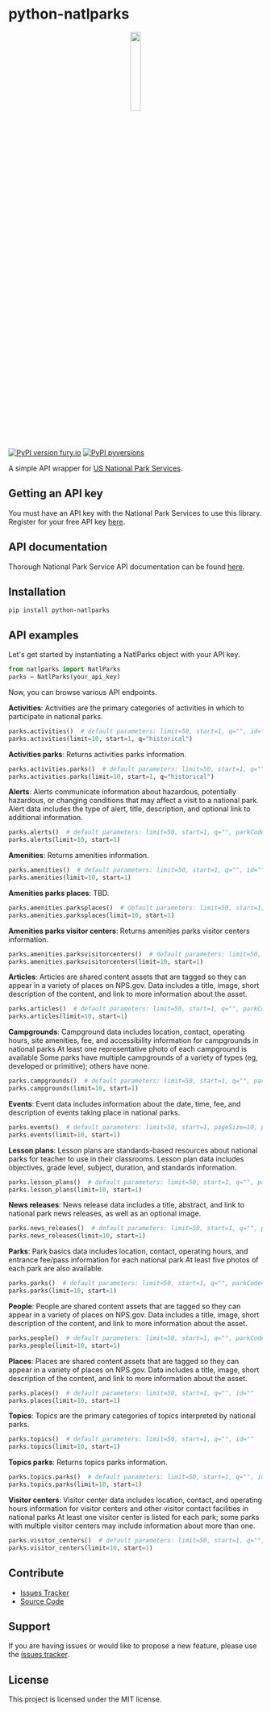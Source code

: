 # python-natlparks

<p align="center">
  <img src="https://www.nps.gov/articles/images/NPS-Transparent-Logo.png" width="20%"/>
</p>

<br>

[![PyPI version
fury.io](https://badge.fury.io/py/python-natlparks.svg)](https://pypi.python.org/pypi/python-natlparks)
[![PyPI
pyversions](https://img.shields.io/pypi/pyversions/python-natlparks.svg)](https://pypi.python.org/pypi/python-natlparks/)

A simple API wrapper for [US National Park
Services](https://www.nps.gov/index.htm).

## Getting an API key

You must have an API key with the National Park Services to use this
library. Register for your free API key
[here](https://www.nps.gov/subjects/developer/get-started.htm).

## API documentation

Thorough National Park Service API documentation can be found
[here](https://www.nps.gov/subjects/developer/api-documentation.htm#/).

## Installation

    pip install python-natlparks

## API examples

Let\'s get started by instantiating a NatlParks object with your API
key.

``` python
from natlparks import NatlParks
parks = NatlParks(your_api_key)
```

Now, you can browse various API endpoints.

**Activities**: Activities are the primary categories of activities in
which to participate in national parks.

``` python
parks.activities()  # default parameters: limit=50, start=1, q="", id=""
parks.activities(limit=10, start=1, q="historical")
```

**Activities parks**: Returns activities parks information.

``` python
parks.activities.parks()  # default parameters: limit=50, start=1, q="", id=""
parks.activities.parks(limit=10, start=1, q="historical")
```

**Alerts**: Alerts communicate information about hazardous, potentially
hazardous, or changing conditions that may affect a visit to a national
park. Alert data includes the type of alert, title, description, and
optional link to additional information.

``` python
parks.alerts()  # default parameters: limit=50, start=1, q="", parkCode="", stateCode=""
parks.alerts(limit=10, start=1)
```

**Amenities**: Returns amenities information.

``` python
parks.amenities()  # default parameters: limit=50, start=1, q="", id=""
parks.amenities(limit=10, start=1)
```

**Amenities parks places**: TBD.

``` python
parks.amenities.parksplaces()  # default parameters: limit=50, start=1, q="", id="", parkCode=""
parks.amenities.parksplaces(limit=10, start=1)
```

**Amenities parks visitor centers**: Returns amenities parks visitor
centers information.

``` python
parks.amenities.parksvisitorcenters()  # default parameters: limit=50, start=1, q="", id="", parkCode=""
parks.amenities.parksvisitorcenters(limit=10, start=1)
```

**Articles**: Articles are shared content assets that are tagged so they
can appear in a variety of places on NPS.gov. Data includes a title,
image, short description of the content, and link to more information
about the asset.

``` python
parks.articles()  # default parameters: limit=50, start=1, q="", parkCode="", stateCode=""
parks.articles(limit=10, start=1)
```

**Campgrounds**: Campground data includes location, contact, operating
hours, site amenities, fee, and accessibility information for
campgrounds in national parks At least one representative photo of each
campground is available Some parks have multiple campgrounds of a
variety of types (eg, developed or primitive); others have none.

``` python
parks.campgrounds()  # default parameters: limit=50, start=1, q="", parkCode="", stateCode=""
parks.campgrounds(limit=10, start=1)
```

**Events**: Event data includes information about the date, time, fee,
and description of events taking place in national parks.

``` python
parks.events()  # default parameters: limit=50, start=1, pageSize=10, pageNumber=1, expandRecurring=False, q="", id="", parkCode="", dateStart="", dateEnd=""
parks.events(limit=10, start=1)
```

**Lesson plans**: Lesson plans are standards-based resources about
national parks for teacher to use in their classrooms. Lesson plan data
includes objectives, grade level, subject, duration, and standards
information.

``` python
parks.lesson_plans()  # default parameters: limit=50, start=1, q="", parkCode="", stateCode=""
parks.lesson_plans(limit=10, start=1)
```

**News releases**: News release data includes a title, abstract, and
link to national park news releases, as well as an optional image.

``` python
parks.news_releases()  # default parameters: limit=50, start=1, q="", parkCode="", stateCode=""
parks.news_releases(limit=10, start=1)
```

**Parks**: Park basics data includes location, contact, operating hours,
and entrance fee/pass information for each national park At least five
photos of each park are also available.

``` python
parks.parks()  # default parameters: limit=50, start=1, q="", parkCode="", stateCode=""
parks.parks(limit=10, start=1)
```

**People**: People are shared content assets that are tagged so they can
appear in a variety of places on NPS.gov. Data includes a title, image,
short description of the content, and link to more information about the
asset.

``` python
parks.people()  # default parameters: limit=50, start=1, q="", parkCode="", stateCode=""
parks.people(limit=10, start=1)
```

**Places**: Places are shared content assets that are tagged so they can
appear in a variety of places on NPS.gov. Data includes a title, image,
short description of the content, and link to more information about the
asset.

``` python
parks.places()  # default parameters: limit=50, start=1, q="", id=""
parks.places(limit=10, start=1)
```

**Topics**: Topics are the primary categories of topics interpreted by
national parks.

``` python
parks.topics()  # default parameters: limit=50, start=1, q="", id=""
parks.topics(limit=10, start=1)
```

**Topics parks**: Returns topics parks information.

``` python
parks.topics.parks()  # default parameters: limit=50, start=1, q="", id=""
parks.topics.parks(limit=10, start=1)
```

**Visitor centers**: Visitor center data includes location, contact, and
operating hours information for visitor centers and other visitor
contact facilities in national parks At least one visitor center is
listed for each park; some parks with multiple visitor centers may
include information about more than one.

``` python
parks.visitor_centers()  # default parameters: limit=50, start=1, q="", parkCode="", stateCode=""
parks.visitor_centers(limit=10, start=1)
```

## Contribute

-   [Issues
    Tracker](https://github.com/irahorecka/python-natlparks/issues)
-   [Source
    Code](https://github.com/irahorecka/python-natlparks/tree/master/python-natlparks)

## Support

If you are having issues or would like to propose a new feature, please
use the [issues
tracker](https://github.com/irahorecka/python-natlparks/issues).

## License

This project is licensed under the MIT license.
